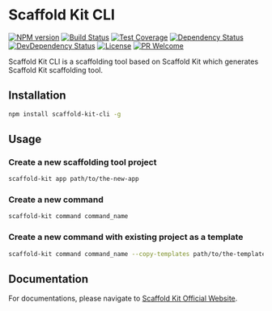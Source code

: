 Scaffold Kit CLI
================

[![NPM version][npm-image]][npm-url]
[![Build Status][travis-image]][travis-url]
[![Test Coverage][cov-image]][cov-url]
[![Dependency Status][daviddm-image]][daviddm-url]
[![DevDependency Status][daviddm-image-dev]][daviddm-url-dev]
[![License][license-image]][license-url]
[![PR Welcome][pr-image]][pr-url]

Scaffold Kit CLI is a scaffolding tool based on Scaffold Kit which generates
Scaffold Kit scaffolding tool.

## Installation

```bash
npm install scaffold-kit-cli -g
```

## Usage

### Create a new scaffolding tool project

```bash
scaffold-kit app path/to/the-new-app
```

### Create a new command

```bash
scaffold-kit command command_name
```

### Create a new command with existing project as a template

```bash
scaffold-kit command command_name --copy-templates path/to/the-templates
```

## Documentation

For documentations, please navigate to [Scaffold Kit Official Website](http://scaffold-kit.com/).

[npm-image]: https://img.shields.io/npm/v/scaffold-kit-cli.svg?style=flat-square&color=ff69b4&logo=react
[npm-url]: https://npmjs.org/package/scaffold-kit-cli
[travis-image]: https://img.shields.io/travis/zhangkaiyulw/scaffold-kit-cli.svg?style=flat-square&color=blue&logo=travis
[travis-url]: https://travis-ci.org/zhangkaiyulw/scaffold-kit-cli
[cov-image]: https://img.shields.io/codecov/c/github/zhangkaiyulw/scaffold-kit-cli/master.svg?style=flat-square&logo=codecov
[cov-url]: https://codecov.io/gh/zhangkaiyulw/scaffold-kit-cli
[daviddm-image]: https://img.shields.io/david/zhangkaiyulw/scaffold-kit-cli.svg?style=flat-square
[daviddm-url]: https://david-dm.org/zhangkaiyulw/scaffold-kit-cli
[daviddm-image-dev]: https://img.shields.io/david/dev/zhangkaiyulw/scaffold-kit-cli.svg?style=flat-square
[daviddm-url-dev]: https://david-dm.org/zhangkaiyulw/scaffold-kit-cli?type=dev
[license-image]: https://img.shields.io/github/license/zhangkaiyulw/scaffold-kit-cli.svg?style=flat-square
[license-url]: https://github.com/zhangkaiyulw/scaffold-kit-cli/blob/master/LICENSE
[pr-image]: https://img.shields.io/badge/PRs-welcome-brightgreen.svg?style=flat-square
[pr-url]: https://github.com/zhangkaiyulw/scaffold-kit-cli/blob/master/CONTRIBUTING.md
